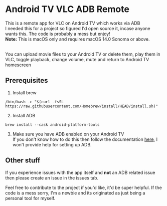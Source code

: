 # Android TV VLC ADB Remote

This is a remote app for VLC on Android TV which works via ADB<br>
I needed this for a project so figured I'd open source it, incase anyone wants this. The code is probably a mess but enjoy!<br>
<b>Note:</b> This is macOS only and requires macOS 14.0 Sonoma or above.

<br>You can upload movie files to your Android TV or delete them, play them in VLC, toggle playback, change volume, mute and return to Android TV homescreen

## Prerequisites

1. Install brew
```
/bin/bash -c "$(curl -fsSL https://raw.githubusercontent.com/Homebrew/install/HEAD/install.sh)"
```

2. Install ADB
```
brew install --cask android-platform-tools
```

3. Make sure you have ADB enabled on your Android TV<br>
If you don't know how to do this then follow the documentation [here](https://developer.android.com/tools/adb), I won't provide help for setting up ADB. 

## Other stuff
If you experience issues with the app itself and <b>not</b> an ADB related issue then please create an issue in the issues tab.

Feel free to contribute to the project if you'd like, it'd be super helpful. If the code is a mess sorry, I'm a newbie and its originated as just being a personal tool for myself.

